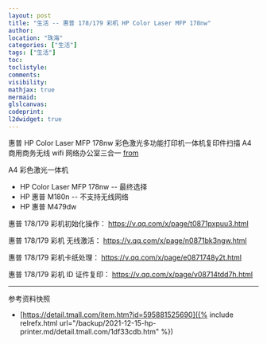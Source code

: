 ```yaml
---
layout: post
title: "生活 -- 惠普 178/179 彩机 HP Color Laser MFP 178nw"
author:
location: "珠海"
categories: ["生活"]
tags: ["生活"]
toc:
toclistyle:
comments:
visibility:
mathjax: true
mermaid:
glslcanvas:
codeprint:
l2dwidget: true
---
```


惠普 HP Color Laser MFP 178nw 彩色激光多功能打印机一体机复印件扫描 A4 商用商务无线 wifi 网络办公室三合一
[from](https://detail.tmall.com/item.htm?id=595881525690)

A4 彩色激光一体机
* HP Color Laser MFP 178nw -- 最终选择
* HP 惠普 M180n -- 不支持无线网络
* HP 惠普 M479dw

惠普 178/179 彩机初始化操作：
<https://v.qq.com/x/page/t0871pxpuu3.html>

惠普 178/179 彩机 无线激活：
<https://v.qq.com/x/page/n0871bk3ngw.html>

惠普 178/179 彩机卡纸处理：
<https://v.qq.com/x/page/e0871748y2t.html>

惠普 178/179 彩机 ID 证件复印：
<https://v.qq.com/x/page/v08714tdd7h.html>



<hr class='reviewline'/>
<p class='reviewtip'><script type='text/javascript' src='{% include relref.html url="/assets/reviewjs/blogs/2021-12-15-hp-printer.md.js" %}'></script></p>
<font class='ref_snapshot'>参考资料快照</font>

- [https://detail.tmall.com/item.htm?id=595881525690]({% include relrefx.html url="/backup/2021-12-15-hp-printer.md/detail.tmall.com/1df33cdb.htm" %})
